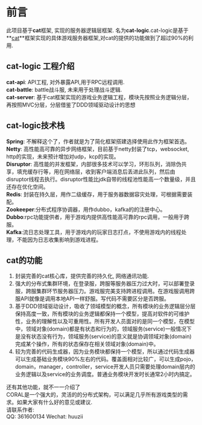 # 前言  
此项目基于**cat**框架, 实现的服务器逻辑层框架. 名为**cat-logic**.cat-logic是基于**[cat](https://gitee.com/fatiny/cat)**框架实现的具体游戏服务器框架,对cat的提供的功能做到了超过90%的利用.

## cat-logic 工程介绍  
**cat-api**: API工程, 对外暴露API,用于RPC远程调用.  
**cat-battle**: battle战斗服, 未来用于处理战斗逻辑.   
**cat-server**: 基于cat框架实现的游戏业务逻辑工程，模块先按照业务逻辑分层，再按照MVC分层，分层借鉴了DDD领域驱动设计的思想  

## cat-logic技术栈  
**Spring**: 不解释这个了，作者就是为了简化框架搭建选择使用此作为框架首选。   
**Netty**: 高性能高可靠的异步网络框架，目前基于netty封装了tcp，websocket, http的实现，未来预计增加对udp，kcp的实现。   
**Disruptor**: 高性能的并发框架，内部很多技术可以学习，环形队列，消除伪共享，填充缓存行等，用在网络层，收到客户端消息后丢进此队列，然后由disruptor线程去执行。disruptor性能比jdk自带的线程池性能高一个数量级，并且还存在优化空间。   
**Redis**: 封装在持久层，用作二级缓存，用于服务器数据容灾处理，可根据需要装配。   
**Zookeeper**:分布式程序协调器，用作dubbo，kafka的的注册中心。   
**Dubbo**:rpc功能提供者，用于游戏内提供高性能高可靠的rpc调用，一般用于跨服。   
**Kafka**:流日志处理工具，用于游戏内的玩家日志打点，不使用游戏内的线程处理，不能因为日志收集影响到游戏进程。   


## cat的功能  
 1. 封装完善的cat核心库，提供完善的持久化, 网络通讯功能.
 2. 强大的分布式集群环境，在登录服，跨服等服务器压力过大时，可以部署登录服，跨服集群环节服务器压力。游戏服完美支持跨进程调用。在游戏服调用跨服API就像是调用本地API一样舒服。写代码不需要区分是否跨服。  
 3. 基于DDD领域驱动设计，吸收了领域模型的概念，所有模块的业务逻辑层分层保持高度一致，所有模块的业务逻辑都保持一个模型，提高对软件的可维护性，业务的理解性以及可重用性。所有开发人员面对的是同一个模型，在模型中，领域对象(domain)都是有状态和行为的，领域服务(service)一般情况下是没有状态没有行为，领域服务(service)的意义就是协调领域对象(domain)完成某个操作，所有的状态保存在相关领域对象(domain)中。   
 4. 较为完善的代码生成器，因为业务模块都保持一个模型，所以通过代码生成器可以生成基础业务模块90%左右的代码。覆盖面相对比较广，可以生成pojo，domain，manager，controller，service开发人员只需要处理domain层内的业务逻辑以及service的业务调度。普通业务模块开发时长通常2小时内搞定。  

还有其他功能，就不一一介绍了  
CORAL是一个强大的，灵活的的分布式架构，可以满足几乎所有游戏类型的需求。如果大家有什么好的意见或建议.  
请联系作者:  
QQ: 361600134
Wechat: huuzii   